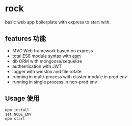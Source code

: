 # rock
basic web app boilerplate with express to start with.

## features 功能
* MVC Web framework based on express
* total ES6 module syntax with [esm](https://github.com/standard-things/esm)
* db ORM with mongoose/sequelize
* authentication with JWT
* logger with winston and file rotate
* running in multi-process with cluster module in prod env
* running in single process in non-prod env

## Usage 使用
    npm install
    set NODE_ENV
    npm start
